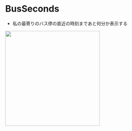 # BusSeconds
- 私の最寄りのバス停の直近の時刻まであと何分か表示する

<img src="https://user-images.githubusercontent.com/55319251/147947876-490a2b05-d6ca-4e22-8be1-b1a05b9c8839.png" width="300">
